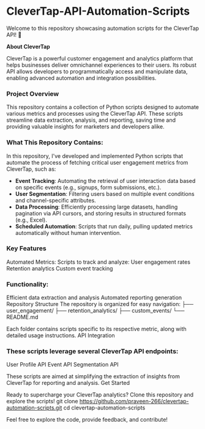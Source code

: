 # CleverTap-API-Automation-Scripts

Welcome to this repository showcasing automation scripts for the CleverTap API! 🚀

**About CleverTap**

CleverTap is a powerful customer engagement and analytics platform that helps businesses deliver omnichannel experiences to their users. Its robust API allows developers to programmatically access and manipulate data, enabling advanced automation and integration possibilities.

### Project Overview
This repository contains a collection of Python scripts designed to automate various metrics and processes using the CleverTap API. These scripts streamline data extraction, analysis, and reporting, saving time and providing valuable insights for marketers and developers alike.

### What This Repository Contains:
In this repository, I've developed and implemented Python scripts that automate the process of fetching critical user engagement metrics from CleverTap, such as:
- **Event Tracking**: Automating the retrieval of user interaction data based on specific events (e.g., signups, form submissions, etc.).
- **User Segmentation**: Filtering users based on multiple event conditions and channel-specific attributes.
- **Data Processing**: Efficiently processing large datasets, handling pagination via API cursors, and storing results in structured formats (e.g., Excel).
- **Scheduled Automation**: Scripts that run daily, pulling updated metrics automatically without human intervention.

### Key Features
Automated Metrics: Scripts to track and analyze:
User engagement rates
Retention analytics
Custom event tracking

### Functionality:
Efficient data extraction and analysis
Automated reporting generation
Repository Structure
The repository is organized for easy navigation:
├── user_engagement/
├── retention_analytics/
├── custom_events/
└── README.md

Each folder contains scripts specific to its respective metric, along with detailed usage instructions.
API Integration

### These scripts leverage several CleverTap API endpoints:
User Profile API
Event API
Segmentation API

These scripts are aimed at simplifying the extraction of insights from CleverTap for reporting and analysis. 
Get Started

Ready to supercharge your CleverTap analytics? Clone this repository and explore the scripts!
git clone https://github.com/praveen-266/clevertap-automation-scripts.git
cd clevertap-automation-scripts

 Feel free to explore the code, provide feedback, and contribute!
